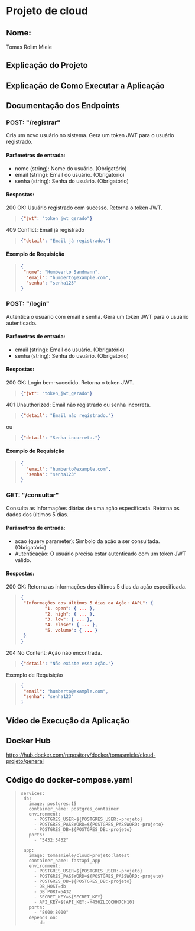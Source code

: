 # Projeto de cloud

## Nome:
Tomas Rolim Miele

## Explicação do Projeto

## Explicação de Como Executar a Aplicação

## Documentação dos Endpoints 
### POST: "/registrar"
Cria um novo usuário no sistema. Gera um token JWT para o usuário registrado.

#### Parâmetros de entrada:

- nome (string): Nome do usuário. (Obrigatório)
- email (string): Email do usuário. (Obrigatório)
- senha (string): Senha do usuário. (Obrigatório)

#### Respostas:

200 OK: Usuário registrado com sucesso. Retorna o token JWT.
> ```json
> {"jwt": "token_jwt_gerado"}
> ```

409 Conflict: Email já registrado
> ```json
> {"detail": "Email já registrado."}
> ```

#### Exemplo de Requisição

> ```json
> {
>  "nome": "Humbeerto Sandmann",
>   "email": "humberto@example.com",
>   "senha": "senha123"
> }
> ```



### POST: "/login"
Autentica o usuário com email e senha. Gera um token JWT para o usuário autenticado.

#### Parâmetros de entrada:

- email (string): Email do usuário. (Obrigatório)
- senha (string): Senha do usuário. (Obrigatório)

#### Respostas:

200 OK: Login bem-sucedido. Retorna o token JWT.
> ```json
>{"jwt": "token_jwt_gerado"}
>```

401 Unauthorized: Email não registrado ou senha incorreta.
> ```json
> {"detail": "Email não registrado."}
> ```  
ou
> ```json
> {"detail": "Senha incorreta."}
> ```

#### Exemplo de Requisição

> ```json
> {
>   "email": "humberto@example.com",
>   "senha": "senha123"
> }
> ```

### GET: "/consultar"
Consulta as informações diárias de uma ação especificada. Retorna os dados dos últimos 5 dias.

#### Parâmetros de entrada:

- acao (query parameter): Símbolo da ação a ser consultada. (Obrigatório)
- Autenticação: O usuário precisa estar autenticado com um token JWT válido.

#### Respostas:

200 OK:  Retorna as informações dos últimos 5 dias da ação especificada.
> ```json
> {  
>  "Informações dos últimos 5 dias da Ação: AAPL": {  
>          "1. open": { ... },  
>          "2. high": { ... },  
>          "3. low": { ... },  
>          "4. close": { ... },  
>          "5. volume": { ... }  
>  }   
> }
> ```

204 No Content: Ação não encontrada.
> ``` json
>{"detail": "Não existe essa ação."}
> ```

Exemplo de Requisição
> ```json
>{
>  "email": "humberto@example.com",
>  "senha": "senha123"
>}
> ```

## Vídeo de Execução da Aplicação

## Docker Hub
https://hub.docker.com/repository/docker/tomasmiele/cloud-projeto/general

## Código do docker-compose.yaml
> ```
>services:
>  db:
>    image: postgres:15
>    container_name: postgres_container
>    environment:
>      - POSTGRES_USER=${POSTGRES_USER:-projeto}
>      - POSTGRES_PASSWORD=${POSTGRES_PASSWORD:-projeto}
>      - POSTGRES_DB=${POSTGRES_DB:-projeto}
>    ports:
>      - "5432:5432"
>
>  app:
>    image: tomasmiele/cloud-projeto:latest
>    container_name: fastapi_app
>    environment:
>      - POSTGRES_USER=${POSTGRES_USER:-projeto}
>      - POSTGRES_PASSWORD=${POSTGRES_PASSWORD:-projeto}
>      - POSTGRES_DB=${POSTGRES_DB:-projeto}
>      - DB_HOST=db
>      - DB_PORT=5432
>      - SECRET_KEY=${SECRET_KEY}
>      - API_KEY=${API_KEY:-H456ZLCOCHH7CH10}
>    ports:
>      - "8000:8000"
>    depends_on:
>      - db
> ```